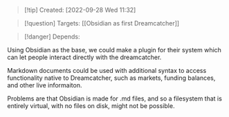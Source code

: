 >[!tip] Created: [2022-09-28 Wed 11:32]

>[!question] Targets: [[Obsidian as first Dreamcatcher]]

>[!danger] Depends: 

Using Obsidian as the base, we could make a plugin for their system which can let people interact directly with the dreamcatcher.

Markdown documents could be used with additional syntax to access functionality native to Dreamcatcher, such as markets, funding balances, and other live informaiton.

Problems are that Obsidian is made for .md files, and so a filesystem that is entirely virtual, with no files on disk, might not be possible.
